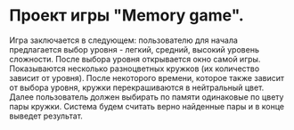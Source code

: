 # Проект игры "Memory game". #

Игра заключается в следующем: пользователю для начала предлагается выбор уровня - легкий, средний, высокий уровень сложности. После выбора уровня открывается окно самой игры. Показываются несколько разноцветных кружков (их количество зависит от уровня). После некоторого времени, которое также зависит от выбора уровня, кружки перекрашиваются в нейтральный цвет. Далее пользователь должен выбирать по памяти одинаковые по цвету пары кружки. Система будем считать верно найденные пары и в конце выведет результат.
